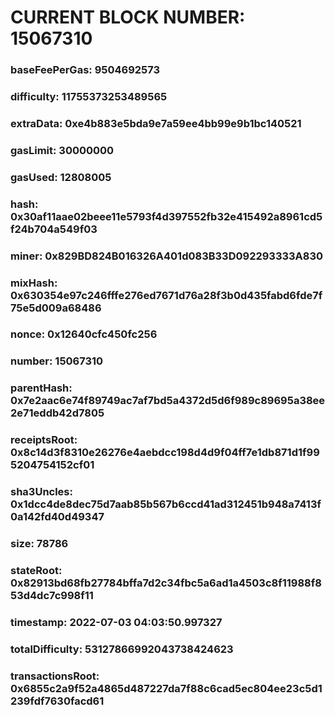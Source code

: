 # CURRENT BLOCK NUMBER: 15067310

### baseFeePerGas: 9504692573
### difficulty: 11755373253489565
### extraData: 0xe4b883e5bda9e7a59ee4bb99e9b1bc140521
### gasLimit: 30000000
### gasUsed: 12808005
### hash: 0x30af11aae02beee11e5793f4d397552fb32e415492a8961cd5f24b704a549f03
### miner: 0x829BD824B016326A401d083B33D092293333A830
### mixHash: 0x630354e97c246fffe276ed7671d76a28f3b0d435fabd6fde7f75e5d009a68486
### nonce: 0x12640cfc450fc256
### number: 15067310
### parentHash: 0x7e2aac6e74f89749ac7af7bd5a4372d5d6f989c89695a38ee2e71eddb42d7805
### receiptsRoot: 0x8c14d3f8310e26276e4aebdcc198d4d9f04ff7e1db871d1f995204754152cf01
### sha3Uncles: 0x1dcc4de8dec75d7aab85b567b6ccd41ad312451b948a7413f0a142fd40d49347
### size: 78786
### stateRoot: 0x82913bd68fb27784bffa7d2c34fbc5a6ad1a4503c8f11988f853d4dc7c998f11
### timestamp: 2022-07-03 04:03:50.997327
### totalDifficulty: 53127866992043738424623
### transactionsRoot: 0x6855c2a9f52a4865d487227da7f88c6cad5ec804ee23c5d1239fdf7630facd61
